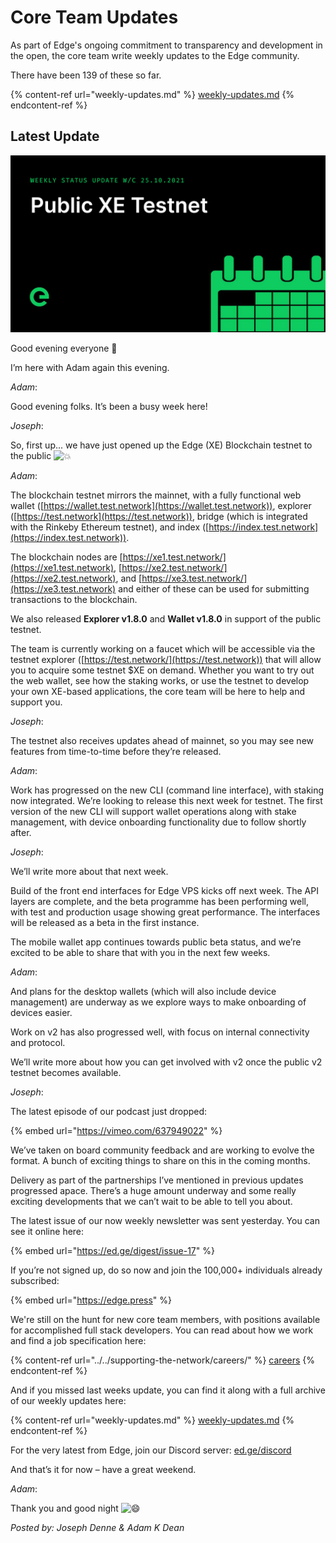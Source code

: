 # Core Team Updates

As part of Edge's ongoing commitment to transparency and development in the open, the core team write weekly updates to the Edge community.

There have been 139 of these so far.

{% content-ref url="weekly-updates.md" %}
[weekly-updates.md](weekly-updates.md)
{% endcontent-ref %}

## Latest Update

![](../../.gitbook/assets/weeklyUpdate251021.png)

Good evening everyone 👋

I’m here with Adam again this evening.

_Adam_:

Good evening folks. It’s been a busy week here!

_Joseph_:

So, first up... we have just opened up the Edge (XE) Blockchain testnet to the public ![💥](https://discord.com/assets/d198f92b9911c7fdbb12baa694a819a2.svg)

_Adam_:

The blockchain testnet mirrors the mainnet, with a fully functional web wallet ([https://wallet.test.network](https://wallet.test.network)), explorer ([https://test.network](https://test.network)), bridge (which is integrated with the Rinkeby Ethereum testnet), and index ([https://index.test.network](https://index.test.network)).

The blockchain nodes are [https://xe1.test.network/](https://xe1.test.network), [https://xe2.test.network/](https://xe2.test.network), and [https://xe3.test.network/](https://xe3.test.network) and either of these can be used for submitting transactions to the blockchain.

We also released **Explorer v1.8.0** and **Wallet v1.8.0** in support of the public testnet.

The team is currently working on a faucet which will be accessible via the testnet explorer ([https://test.network/](https://test.network)) that will allow you to acquire some testnet $XE on demand. Whether you want to try out the web wallet, see how the staking works, or use the testnet to develop your own XE-based applications, the core team will be here to help and support you.

_Joseph_:

The testnet also receives updates ahead of mainnet, so you may see new features from time-to-time before they’re released.

_Adam_:

Work has progressed on the new CLI (command line interface), with staking now integrated. We’re looking to release this next week for testnet. The first version of the new CLI will support wallet operations along with stake management, with device onboarding functionality due to follow shortly after.

_Joseph_:

We’ll write more about that next week.

Build of the front end interfaces for Edge VPS kicks off next week. The API layers are complete, and the beta programme has been performing well, with test and production usage showing great performance. The interfaces will be released as a beta in the first instance.

The mobile wallet app continues towards public beta status, and we’re excited to be able to share that with you in the next few weeks.

_Adam_:

And plans for the desktop wallets (which will also include device management) are underway as we explore ways to make onboarding of devices easier.

Work on v2 has also progressed well, with focus on internal connectivity and protocol.

We’ll write more about how you can get involved with v2 once the public v2 testnet becomes available.

_Joseph_:

The latest episode of our podcast just dropped:

{% embed url="https://vimeo.com/637949022" %}

We’ve taken on board community feedback and are working to evolve the format. A bunch of exciting things to share on this in the coming months.

Delivery as part of the partnerships I’ve mentioned in previous updates progressed apace. There’s a huge amount underway and some really exciting developments that we can’t wait to be able to tell you about.

The latest issue of our now weekly newsletter was sent yesterday. You can see it online here:

{% embed url="https://ed.ge/digest/issue-17" %}

If you’re not signed up, do so now and join the 100,000+ individuals already subscribed:

{% embed url="https://edge.press" %}

We're still on the hunt for new core team members, with positions available for accomplished full stack developers. You can read about how we work and find a job specification here:

{% content-ref url="../../supporting-the-network/careers/" %}
[careers](../../supporting-the-network/careers/)
{% endcontent-ref %}

And if you missed last weeks update, you can find it along with a full archive of our weekly updates here:

{% content-ref url="weekly-updates.md" %}
[weekly-updates.md](weekly-updates.md)
{% endcontent-ref %}

For the very latest from Edge, join our Discord server: [ed.ge/discord](https://ed.ge/discord)

And that’s it for now – have a great weekend.

_Adam_:

Thank you and good night ![😄](https://discord.com/assets/626aaed496ac12bbdb68a86b46871a1f.svg)

_Posted by: Joseph Denne & Adam K Dean_
